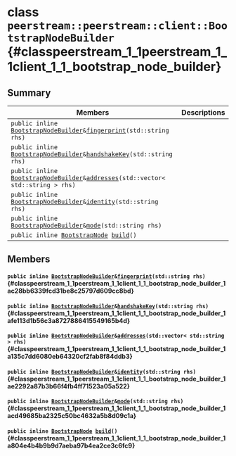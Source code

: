 # class `peerstream::peerstream::client::BootstrapNodeBuilder` {#classpeerstream_1_1peerstream_1_1client_1_1_bootstrap_node_builder}

## Summary

 Members                        | Descriptions                                
--------------------------------|---------------------------------------------
`public inline `[`BootstrapNodeBuilder`](#classpeerstream_1_1peerstream_1_1client_1_1_bootstrap_node_builder)` & `[`fingerprint`](#classpeerstream_1_1peerstream_1_1client_1_1_bootstrap_node_builder_1ac28bb6339fcd31be8c25797d609cc8bd)`(std::string rhs)` | 
`public inline `[`BootstrapNodeBuilder`](#classpeerstream_1_1peerstream_1_1client_1_1_bootstrap_node_builder)` & `[`handshakeKey`](#classpeerstream_1_1peerstream_1_1client_1_1_bootstrap_node_builder_1afe113d1b56c3a8727886415549165b4d)`(std::string rhs)` | 
`public inline `[`BootstrapNodeBuilder`](#classpeerstream_1_1peerstream_1_1client_1_1_bootstrap_node_builder)` & `[`addresses`](#classpeerstream_1_1peerstream_1_1client_1_1_bootstrap_node_builder_1a135c7dd6080eb64320cf2fab8f84ddb3)`(std::vector< std::string > rhs)` | 
`public inline `[`BootstrapNodeBuilder`](#classpeerstream_1_1peerstream_1_1client_1_1_bootstrap_node_builder)` & `[`identity`](#classpeerstream_1_1peerstream_1_1client_1_1_bootstrap_node_builder_1ae2292a87b3b66f4fb4ff71523a05a522)`(std::string rhs)` | 
`public inline `[`BootstrapNodeBuilder`](#classpeerstream_1_1peerstream_1_1client_1_1_bootstrap_node_builder)` & `[`mode`](#classpeerstream_1_1peerstream_1_1client_1_1_bootstrap_node_builder_1acd49685ba2325c50bc4632a5b8d09c1a)`(std::string rhs)` | 
`public inline `[`BootstrapNode`](doxygen/md/peerstream::peerstream::client::BootstrapNode.md#structpeerstream_1_1peerstream_1_1client_1_1_bootstrap_node)` `[`build`](#classpeerstream_1_1peerstream_1_1client_1_1_bootstrap_node_builder_1a804e4b4b9b9d7aeba97b4ea2ce3c6fc9)`()` | 

## Members

#### `public inline `[`BootstrapNodeBuilder`](#classpeerstream_1_1peerstream_1_1client_1_1_bootstrap_node_builder)` & `[`fingerprint`](#classpeerstream_1_1peerstream_1_1client_1_1_bootstrap_node_builder_1ac28bb6339fcd31be8c25797d609cc8bd)`(std::string rhs)` {#classpeerstream_1_1peerstream_1_1client_1_1_bootstrap_node_builder_1ac28bb6339fcd31be8c25797d609cc8bd}

#### `public inline `[`BootstrapNodeBuilder`](#classpeerstream_1_1peerstream_1_1client_1_1_bootstrap_node_builder)` & `[`handshakeKey`](#classpeerstream_1_1peerstream_1_1client_1_1_bootstrap_node_builder_1afe113d1b56c3a8727886415549165b4d)`(std::string rhs)` {#classpeerstream_1_1peerstream_1_1client_1_1_bootstrap_node_builder_1afe113d1b56c3a8727886415549165b4d}

#### `public inline `[`BootstrapNodeBuilder`](#classpeerstream_1_1peerstream_1_1client_1_1_bootstrap_node_builder)` & `[`addresses`](#classpeerstream_1_1peerstream_1_1client_1_1_bootstrap_node_builder_1a135c7dd6080eb64320cf2fab8f84ddb3)`(std::vector< std::string > rhs)` {#classpeerstream_1_1peerstream_1_1client_1_1_bootstrap_node_builder_1a135c7dd6080eb64320cf2fab8f84ddb3}

#### `public inline `[`BootstrapNodeBuilder`](#classpeerstream_1_1peerstream_1_1client_1_1_bootstrap_node_builder)` & `[`identity`](#classpeerstream_1_1peerstream_1_1client_1_1_bootstrap_node_builder_1ae2292a87b3b66f4fb4ff71523a05a522)`(std::string rhs)` {#classpeerstream_1_1peerstream_1_1client_1_1_bootstrap_node_builder_1ae2292a87b3b66f4fb4ff71523a05a522}

#### `public inline `[`BootstrapNodeBuilder`](#classpeerstream_1_1peerstream_1_1client_1_1_bootstrap_node_builder)` & `[`mode`](#classpeerstream_1_1peerstream_1_1client_1_1_bootstrap_node_builder_1acd49685ba2325c50bc4632a5b8d09c1a)`(std::string rhs)` {#classpeerstream_1_1peerstream_1_1client_1_1_bootstrap_node_builder_1acd49685ba2325c50bc4632a5b8d09c1a}

#### `public inline `[`BootstrapNode`](doxygen/md/peerstream::peerstream::client::BootstrapNode.md#structpeerstream_1_1peerstream_1_1client_1_1_bootstrap_node)` `[`build`](#classpeerstream_1_1peerstream_1_1client_1_1_bootstrap_node_builder_1a804e4b4b9b9d7aeba97b4ea2ce3c6fc9)`()` {#classpeerstream_1_1peerstream_1_1client_1_1_bootstrap_node_builder_1a804e4b4b9b9d7aeba97b4ea2ce3c6fc9}

